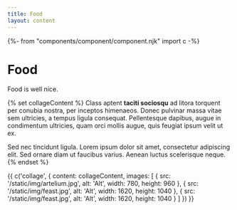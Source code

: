 ```yaml
---
title: Food
layout: content
---
```

{%- from "components/component/component.njk" import c -%}

# Food

Food is well nice.

{% set collageContent %}
Class aptent <strong>taciti sociosqu</strong> ad litora torquent per conubia nostra, per inceptos himenaeos. Donec pulvinar massa vitae sem ultricies, a tempus ligula consequat. Pellentesque dapibus, augue in condimentum ultricies, quam orci mollis augue, quis feugiat ipsum velit ut ex.

Sed nec tincidunt ligula. Lorem ipsum dolor sit amet, consectetur adipiscing elit. Sed ornare diam ut faucibus varius. Aenean luctus scelerisque neque.
{% endset %}

{{ c('collage', {
  content: collageContent,
  images: [
    {
      src: '/static/img/artelium.jpg',
      alt: 'Alt',
      width: 780,
      height: 960
    },
    {
      src: '/static/img/feast.jpg',
      alt: 'Alt',
      width: 1620,
      height: 1040
    },
    {
      src: '/static/img/feast.jpg',
      alt: 'Alt',
      width: 1620,
      height: 1040
    }
  ]
}) }}
